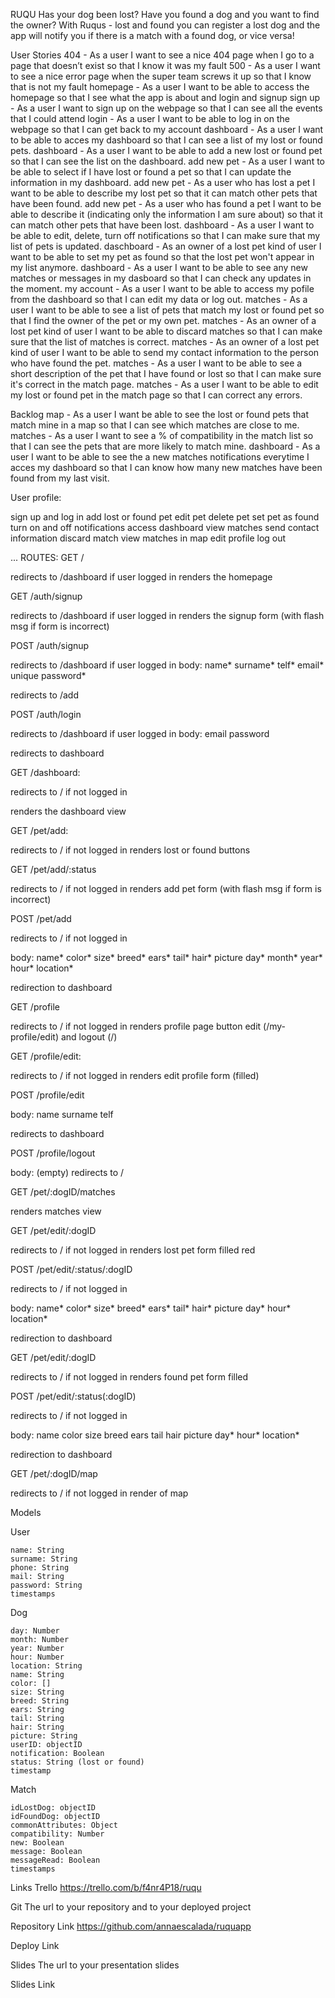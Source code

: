 RUQU
Has your dog been lost? Have you found a dog and you want to find the owner? With Ruqus - lost and found you can register a lost dog and the app will notify you if there is a match with a found dog, or vice versa!

User Stories
404 - As a user I want to see a nice 404 page when I go to a page that doesn’t exist so that I know it was my fault
500 - As a user I want to see a nice error page when the super team screws it up so that I know that is not my fault
homepage - As a user I want to be able to access the homepage so that I see what the app is about and login and signup
sign up - As a user I want to sign up on the webpage so that I can see all the events that I could attend
login - As a user I want to be able to log in on the webpage so that I can get back to my account
dashboard - As a user I want to be able to acces my dashboard so that I can see a list of my lost or found pets.
dashboard - As a user I want to be able to add a new lost or found pet so that I can see the list on the dashboard.
add new pet - As a user I want to be able to select if I have lost or found a pet so that I can update the information in my dashboard.
add new pet - As a user who has lost a pet I want to be able to describe my lost pet so that it can match other pets that have been found.
add new pet - As a user who has found a pet I want to be able to describe it (indicating only the information I am sure about) so that it can match other pets that have been lost.
dashboard - As a user I want to be able to edit, delete, turn off notifications so that I can make sure that my list of pets is updated.
daschboard - As an owner of a lost pet kind of user I want to be able to set my pet as found so that the lost pet won't appear in my list anymore.
dashboard - As a user I want to be able to see any new matches or messages in my dasboard so that I can check any updates in the moment.
my account - As a user I want to be able to access my pofile from the dashboard so that I can edit my data or log out.
matches - As a user I want to be able to see a list of pets that match my lost or found pet so that I find the owner of the pet or my own pet.
matches - As an owner of a lost pet kind of user I want to be able to discard matches so that I can make sure that the list of matches is correct.
matches - As an owner of a lost pet kind of user I want to be able to send my contact information to the person who have found the pet.
matches - As a user I want to be able to see a short description of the pet that I have found or lost so that I can make sure it's correct in the match page.
matches - As a user I want to be able to edit my lost or found pet in the match page so that I can correct any errors.

Backlog
map - As a user I want be able to see the lost or found pets that match mine in a map so that I can see which matches are close to me.
matches - As a user I want to see a % of compatibility in the match list so that I can see the pets that are more likely to match mine.
dashboard - As a user I want to be able to see the a new matches notifications everytime I acces my dashboard so that I can know how many new matches have been found from my last visit.

User profile:

sign up and log in
add lost or found pet
edit pet
delete pet
set pet as found
turn on and off notifications
access dashboard
view matches
send contact information
discard match
view matches in map
edit profile
log out

...
ROUTES:
GET /

  redirects to /dashboard if user logged in
  renders the homepage

GET /auth/signup

  redirects to /dashboard if user logged in
  renders the signup form (with flash msg if form is incorrect)

POST /auth/signup

  redirects to /dashboard if user logged in
  body:
  name*
  surname*
  telf*
  email* unique
  password*

  redirects to /add

POST /auth/login

  redirects to /dashboard if user logged in
  body:
  email
  password

  redirects to dashboard

GET /dashboard:

redirects to / if not logged in

renders the dashboard view

GET /pet/add:

redirects to / if not logged in
renders lost or found buttons

GET /pet/add/:status

redirects to / if not logged in
renders add pet form (with flash msg if form is incorrect)

POST /pet/add

redirects to / if not logged in

body:
name*
color*
size*
breed*
ears*
tail*
hair*
picture
day*
month*
year*
hour*
location*

redirection to dashboard

GET /profile

  redirects to / if not logged in
  renders profile page
  button edit (/my-profile/edit) and logout (/)

GET /profile/edit:

  redirects to / if not logged in
  renders edit profile form (filled)

  POST /profile/edit

  body:
  name
  surname
  telf

  redirects to dashboard

POST /profile/logout

  body: (empty)
  redirects to /

GET /pet/:dogID/matches

  renders matches view

GET /pet/edit/:dogID

redirects to / if not logged in
renders lost pet form filled
red

POST /pet/edit/:status/:dogID

redirects to / if not logged in

body:
name*
color*
size*
breed*
ears*
tail*
hair*
picture
day*
hour*
location*

redirection to dashboard

GET /pet/edit/:dogID

redirects to / if not logged in
renders found pet form filled

POST /pet/edit/:status(:dogID)

  redirects to / if not logged in

  body:
  name
  color
  size
  breed
  ears
  tail
  hair
  picture
  day*
  hour*
  location*

  redirection to dashboard

  
GET /pet/:dogID/map

  redirects to / if not logged in
  render of map

Models

  User

    name: String
    surname: String
    phone: String
    mail: String
    password: String
    timestamps
    
  Dog

    day: Number
    month: Number
    year: Number
    hour: Number
    location: String
    name: String
    color: []
    size: String
    breed: String
    ears: String
    tail: String
    hair: String
    picture: String
    userID: objectID
    notification: Boolean
    status: String (lost or found)
    timestamp

  Match

    idLostDog: objectID
    idFoundDog: objectID
    commonAttributes: Object
    compatibility: Number
    new: Boolean
    message: Boolean
    messageRead: Boolean
    timestamps


Links
Trello
https://trello.com/b/f4nr4P18/ruqu

Git
The url to your repository and to your deployed project

Repository Link
https://github.com/annaescalada/ruquapp

Deploy Link

Slides
The url to your presentation slides

Slides Link